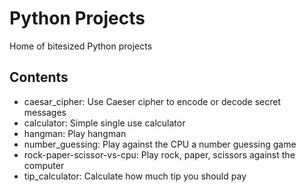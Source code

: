 # Python Projects

Home of bitesized Python projects

## Contents

- caesar_cipher: Use Caeser cipher to encode or decode secret messages
- calculator: Simple single use calculator
- hangman: Play hangman
- number_guessing: Play against the CPU a number guessing game
- rock-paper-scissor-vs-cpu: Play rock, paper, scissors against the computer
- tip_calculator: Calculate how much tip you should pay
